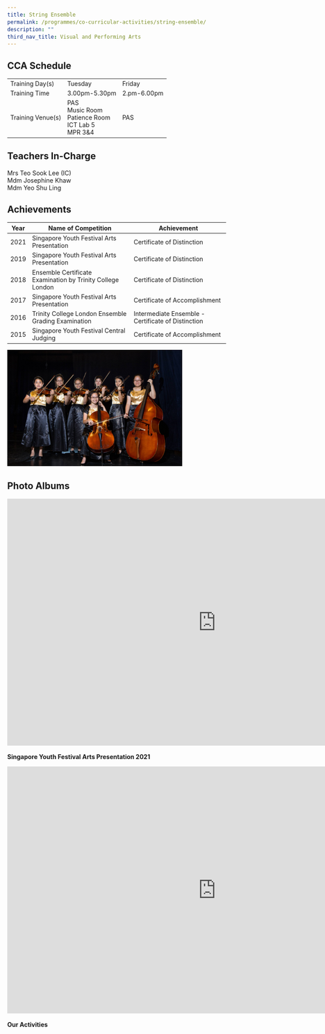 ```yaml
---
title: String Ensemble
permalink: /programmes/co-curricular-activities/string-ensemble/
description: ""
third_nav_title: Visual and Performing Arts
---
```

CCA Schedule
------------
| | | |
| --- | --- | --- | 
| Training Day(s) | Tuesday | Friday | 
| Training Time | 3.00pm-5.30pm | 2.pm-6.00pm |
| Training Venue(s) | PAS <br> Music Room <br> Patience Room <br> ICT Lab 5 <br> MPR 3&amp;4 | PAS | 

Teachers In-Charge
------------------

Mrs Teo Sook Lee (IC)
<br>
Mdm Josephine Khaw
<br>
Mdm Yeo Shu Ling&nbsp;

Achievements
------------

| Year | Name of Competition | Achievement |
| --- | --- | --- |
| 2021 | Singapore Youth Festival Arts Presentation | Certificate of Distinction |
| 2019 | Singapore Youth Festival Arts Presentation | Certificate of Distinction |
| 2018 | Ensemble Certificate Examination by Trinity College London | Certificate of Distinction |
| 2017 | Singapore Youth Festival Arts Presentation | Certificate of Accomplishment |
| 2016 | Trinity College London Ensemble Grading Examination | Intermediate Ensemble - Certificate of Distinction |
| 2015 | Singapore Youth Festival Central Judging | Certificate of Accomplishment |

<img style="width:80%" src="/images/strings1_VR9cUn.jpg">

Photo Albums
------------

<iframe src="https://docs.google.com/presentation/d/e/2PACX-1vRmOozlVZKB03N2jcemA1E3-PT7PC9RwpXQyXzs1qiPIyrAZh6i8qmQa_J_luFzyEQkpewznetJlnN3/embed?start=false&amp;loop=false&amp;delayms=3000" frameborder="0" width="960" height="569" allowfullscreen="true"></iframe>

**Singapore Youth Festival Arts Presentation 2021**

<iframe allowfullscreen="true" height="569" width="960" frameborder="0" src="https://docs.google.com/presentation/d/e/2PACX-1vQaWcieGx5P8qn6CJWwvIcTKbNPJrUGkLuRKpI0mNqzlsYGJ7EYx_pTI7e4kjiUi1cqKd8oUtsMoAgT/embed?start=false&amp;loop=false&amp;delayms=3000"></iframe>

**Our Activities**